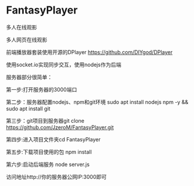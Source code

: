 # FantasyPlayer

多人在线观影

多人网页在线观影

前端播放器套装使用开源的DPlayer https://github.com/DIYgod/DPlayer

使用socket.io实现同步交互，使用nodejs作为后端

服务器部分很简单：

第一步:打开服务器的3000端口

第二步：服务器配置nodejs、npm和git环境 sudo apt install nodejs npm -y && sudo apt install git

第三步：git项目到服务器git clone https://github.com/JzeroM/FantasyPlayer.git

第四步:进入项目文件夹cd FantasyPlayer

第五步:下载项目使用的包 npm install

第六步:启动后端服务 node server.js

访问地址http://你的服务器公网IP:3000即可
